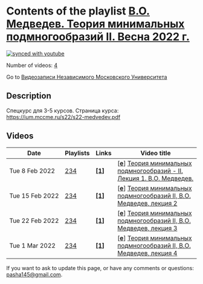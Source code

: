 # Contents of the playlist [В.О. Медведев. Теория минимальных подмногообразий II. Весна 2022 г.](https://www.youtube.com/playlist?list=PLp9ABVh6_x4HuAwvVlmXuo4YE_MiRn0Mm)

[![synced with youtube](https://img.shields.io/github/last-commit/mathphysschool/mathphysschool.github.io/autoupdate1?label=synced%20with%20youtube)](https://github.com/mathphysschool/mathphysschool.github.io/commits/autoupdate1)

Number of videos: [4](#videos)

Go to [Видеозаписи Независимого Московского Университета](../README.md)

## Description

Спецкурс для 3-5 курсов.
Страница курса:
<https://ium.mccme.ru/s22/s22-medvedev.pdf>

## Videos

|Date|Playlists|Links|Video title|
|---|---|---|---|
| Tue&nbsp;8&nbsp;Feb&nbsp;2022 | [234](../playlists/234 "В.О. Медведев. Теория минимальных подмногообразий II. Весна 2022 г.") | [**[1]**](https://ium.mccme.ru/s22/s22-medvedev.html) | [[**e**](https://studio.youtube.com/video/CnQIrXmrEZc/edit "Edit")] [Теория минимальных подмногообразий - II. Лекция 1. В.О. Медведев.](https://www.youtube.com/watch?v=CnQIrXmrEZc&list=PLp9ABVh6_x4HuAwvVlmXuo4YE_MiRn0Mm "Спецкурс для 3-5 курсов. &#013;Страница курса:&#013;https://ium.mccme.ru/s22/s22-medvedev.html") |
| Tue&nbsp;15&nbsp;Feb&nbsp;2022 | [234](../playlists/234 "В.О. Медведев. Теория минимальных подмногообразий II. Весна 2022 г.") | [**[1]**](https://ium.mccme.ru/s22/s22-medvedev.html) | [[**e**](https://studio.youtube.com/video/qjkps_nvHZc/edit "Edit")] [Теория минимальных подмногообразий II, В.О. Медведев, лекция 2](https://www.youtube.com/watch?v=qjkps_nvHZc&list=PLp9ABVh6_x4HuAwvVlmXuo4YE_MiRn0Mm "https://ium.mccme.ru/s22/s22-medvedev.html") |
| Tue&nbsp;22&nbsp;Feb&nbsp;2022 | [234](../playlists/234 "В.О. Медведев. Теория минимальных подмногообразий II. Весна 2022 г.") | [**[1]**](https://ium.mccme.ru/s22/s22-medvedev.html) | [[**e**](https://studio.youtube.com/video/_7ccdBlQz_Q/edit "Edit")] [Теория минимальных подмногообразий II, В.О. Медведев, лекция 3](https://www.youtube.com/watch?v=_7ccdBlQz_Q&list=PLp9ABVh6_x4HuAwvVlmXuo4YE_MiRn0Mm "https://ium.mccme.ru/s22/s22-medvedev.html") |
| Tue&nbsp;1&nbsp;Mar&nbsp;2022 | [234](../playlists/234 "В.О. Медведев. Теория минимальных подмногообразий II. Весна 2022 г.") | [**[1]**](https://ium.mccme.ru/s22/s22-medvedev.html) | [[**e**](https://studio.youtube.com/video/lQsLGb-RDiw/edit "Edit")] [Теория минимальных подмногообразий II, В.О. Медведев, лекция 4](https://www.youtube.com/watch?v=lQsLGb-RDiw&list=PLp9ABVh6_x4HuAwvVlmXuo4YE_MiRn0Mm "https://ium.mccme.ru/s22/s22-medvedev.html") |


 If you want to ask to update this page, or have any comments or questions: <pasha145@gmail.com>.